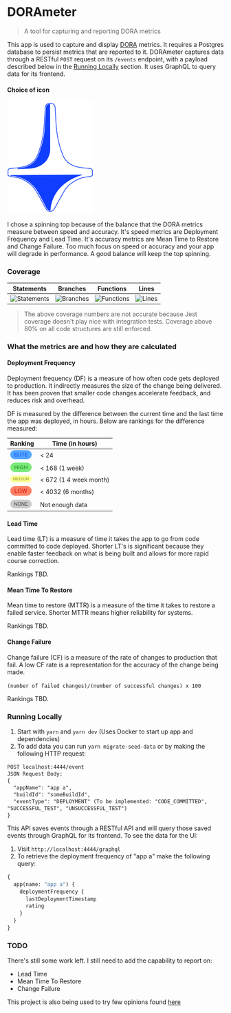 # DORAmeter

> A tool for capturing and reporting DORA metrics

This app is used to capture and display [DORA](https://cloud.google.com/devops/) metrics. It requires a Postgres
database to persist metrics that are reported to it. DORAmeter captures data through a RESTful `POST` request on its
`/events` endpoint, with a payload described below in the [Running Locally](#running-locally) section. It uses GraphQL
to query data for its frontend.

#### Choice of icon 

![](.github/assets/DORAmeter-logo-MKII@260.png)

I chose a spinning top because of the balance that the DORA metrics measure between speed and accuracy. It's speed
metrics are Deployment Frequency and Lead Time. It's accuracy metrics are Mean Time to Restore and Change Failure. Too
much focus on speed or accuracy and your app will degrade in performance. A good balance will keep the top spinning.

### Coverage

| Statements                | Branches                | Functions                | Lines                |
| ------------------------- | ----------------------- | ------------------------ | -------------------- |
| ![Statements](https://img.shields.io/badge/Coverage-93.98%25-brightgreen.svg) | ![Branches](https://img.shields.io/badge/Coverage-93.33%25-brightgreen.svg) | ![Functions](https://img.shields.io/badge/Coverage-86.84%25-yellow.svg) | ![Lines](https://img.shields.io/badge/Coverage-94.4%25-brightgreen.svg) |

> The above coverage numbers are not accurate because Jest coverage doesn't play nice with integration tests. Coverage
> above 80% on all code structures are still enforced.

### What the metrics are and how they are calculated

#### Deployment Frequency

Deployment frequency (DF) is a measure of how often code gets deployed to production. It indirectly measures the size of
the change being delivered. It has been proven that smaller code changes accelerate feedback, and reduces risk and
overhead.

DF is measured by the difference between the current time and the last time the app was deployed, in hours. Below are
rankings for the difference measured:

| Ranking | Time (in hours) |
|---------|-----------------|
| ![](.github/assets/Elite-Badge@50.png) | < 24 |
| ![](.github/assets/High-Badge@50.png) | < 168 (1 week) |
| ![](.github/assets/Medium-Badge@50.png) | < 672 (1 4 week month) |
| ![](.github/assets/Low-Badge@50.png) | < 4032 (6 months) |
| ![](.github/assets/None-Badge@50.png) | Not enough data |

#### Lead Time

Lead time (LT) is a measure of time it takes the app to go from code committed to code deployed. Shorter
LT's is significant because they enable faster feedback on what is being built and allows for more rapid course
correction.

Rankings TBD.

#### Mean Time To Restore

Mean time to restore (MTTR) is a measure of the time it takes to restore a failed service. Shorter MTTR means higher
reliability for systems.

Rankings TBD.

#### Change Failure

Change failure (CF) is a measure of the rate of changes to production that fail. A low CF rate is a representation for
the accuracy of the change being made.

`(number of failed changes)/(number of successful changes) x 100`

Rankings TBD.

### Running Locally

1. Start with `yarn` and `yarn dev` (Uses Docker to start up app and dependencies)
2. To add data you can run `yarn migrate-seed-data` or by making the following HTTP request:
```
POST localhost:4444/event
JSON Request Body:
{
  "appName": "app a",
  "buildId": "someBuildId",
  "eventType": "DEPLOYMENT" (To be implemented: "CODE_COMMITTED", "SUCCESSFUL_TEST", "UNSUCCESSFUL_TEST")
}
```

This API saves events through a RESTful API and will query those saved events through GraphQL for its frontend. To see 
the data for the UI:
1. Visit `http://localhost:4444/graphql`
2. To retrieve the deployment frequency of "app a" make the following query:
```graphql
{
  app(name: "app a") {
    deploymentFrequency {
      lastDeploymentTimestamp
      rating
    }
  }
}
```

### TODO

There's still some work left. I still need to add the capability to report on:
* Lead Time
* Mean Time To Restore
* Change Failure

This project is also being used to try few opinions found 
[here](https://github.com/brigonzalez/DORAmeter/wiki/Opinions)
